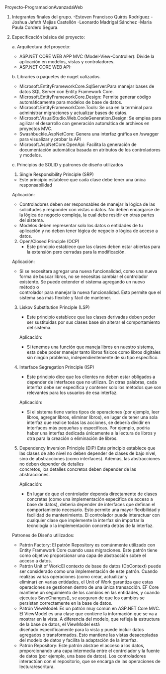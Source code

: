  Proyecto-ProgramacionAvanzadaWeb

 1. Integrantes finales del grupo.
    -Esteven Francisco Quirós Rodríguez 
    -Joshua Jafeth Mejías Castellón 
    -Leonardo Madrigal Sánchez 
    -Maria Paula Cordero Segura. 

 3. Especificación básica del proyecto:

	a. Arquitectura del proyecto:
    - ASP.NET CORE WEB APP MVC (Model-View-Controller): Divide la aplicación en modelos, vistas y controladores.
    - ASP.NET CORE WEB API:
     
	b. Libraries o paquetes de nuget ualizados.
    - Microsoft.EntityFrameworkCore.SqlServer:Para manejar bases de datos SQL Server con Entity Framework Core.
    - Microsoft.EntityFrameworkCore.Design: Permite generar código automáticamente para modelos de base de datos.
    - Microsoft.EntityFrameworkCore.Tools: Se usa en la terminal para administrar migraciones y actualizar bases de datos.
    - Microsoft.VisualStudio.Web.CodeGeneration.Design: Se emplea para agilizar el desarrollo con generación automática de archivos en proyectos MVC.
    - Swashbuckle.AspNetCore: Genera una interfaz gráfica en /swagger para visualizar y probar la API
    - Microsoft.AspNetCore.OpenApi: Facilita la generación de documentación automática basada en atributos de los controladores y modelos.
     
	c. Principios de SOLID y patrones de diseño utilizados

    1. Single Responsibility Principle (SRP)
      - Este principio establece que cada clase debe tener una única responsabilidad
    
      Aplicación:
      - Controladores deben ser responsables de manejar la lógica de las solicitudes y responder con vistas o datos. No deben encargarse de la lógica de negocio compleja, la cual debe residir en otras partes          del sistema.
      - Modelos deben representar solo los datos o entidades de tu aplicación y no deben tener lógica de negocio o lógica de acceso a datos.

    2. Open/Closed Principle (OCP)
       - Este principio establece que las clases deben estar abiertas para la extensión pero cerradas para la modificación.
    
      Aplicación:
      - Si se necesitara agregar una nueva funcionalidad, como una nueva forma de buscar libros, no se necesitas cambiar el controlador existente. Se puede extender el sistema agregando un nuevo método o   
        controlador para manejar la nueva funcionalidad. Esto permite que el sistema sea más flexible y fácil de mantener.

    3. Liskov Substitution Principle (LSP)
       - Este principio establece que las clases derivadas deben poder ser sustituidas por sus clases base sin alterar el comportamiento del sistema.

       Aplicación:
       - Si tenemos una función que maneja libros en nuestro sistema, esta debe poder manejar tanto libros físicos como libros digitales sin ningún problema, independientemente de su tipo específico.
       
    4. Interface Segregation Principle (ISP)
       - Este principio dice que los clientes no deben estar obligados a depender de interfaces que no utilizan. En otras palabras, cada interfaz debe ser específica y contener solo los métodos que son 
         relevantes para los usuarios de esa interfaz.

        Aplicación:
       - Si el sistema tiene varios tipos de operaciones (por ejemplo, leer libros, agregar libros, eliminar libros), en lugar de tener una sola interfaz que realice todas las acciones, se debería dividir en           interfaces más pequeñas y específicas. Por ejemplo, podría haber una interfaz dedicada únicamente a la lectura de libros y otra para la creación o eliminación de libros.

    5. Dependency Inversion Principle (DIP)
        Este principio establece que las clases de alto nivel no deben depender de clases de bajo nivel, sino de abstracciones (como interfaces). Además, las abstracciones no deben depender de detalles     
        concretos, los detalles concretos deben depender de las abstracciones.

        Aplicación:
        -  En lugar de que el controlador dependa directamente de clases concretas (como una implementación específica de acceso a base de datos), debería depender de interfaces que definan el comportamiento necesario. Esto permite una mayor flexibilidad 	y facilidad de mantenimiento. El controlador puede interactuar con cualquier clase que implemente la interfaz sin importar la tecnología o la implementación concreta detrás de la interfaz.


      Patrones de Diseño utilizados:
      - Patrón Factory: El patrón Repository es comúnmente utilizado con Entity Framework Core cuando usas migraciones. Este patrón tiene como objetivo proporcionar una capa de abstracción sobre el acceso a datos.
      - Patrón Unit of Work:El contexto de base de datos (DbContext) puede ser considerado como una implementación de este patrón. Cuando realizas varias operaciones (como crear, actualizar y     
        eliminar) en varias entidades, el Unit of Work garantiza que estas operaciones se gestionen dentro de una única transacción. EF Core mantiene un seguimiento de los cambios en las entidades, y cuando 
        ejecutas SaveChanges(), se aseguran de que los cambios se persistan correctamente en la base de datos.
      - Patrón ViewModel: Es un patrón muy común en ASP.NET Core MVC. El ViewModel es una clase que contiene la información que se va a mostrar en la vista. A diferencia del modelo, que refleja la estructura de la base de datos, el ViewModel está 	 
        diseñado específicamente para la vista y puede incluir datos agregados o transformados. Esto mantiene las vistas desacopladas del modelo de datos y facilita la adaptación de la interfaz.
      - Patrón Repository: Este patrón abstrae el acceso a los datos, proporcionando una capa intermedia entre el controlador y la fuente de datos (por ejemplo, una base de datos). Los 
        controladores interactúan con  el repositorio, que se encarga de las operaciones de lectura/escritura.


        









    

